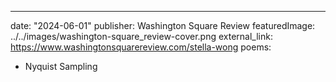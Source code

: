 ---
date: "2024-06-01"
publisher: Washington Square Review
featuredImage: ../../images/washington-square_review-cover.png
external_link: https://www.washingtonsquarereview.com/stella-wong
poems: 
  - Nyquist Sampling

